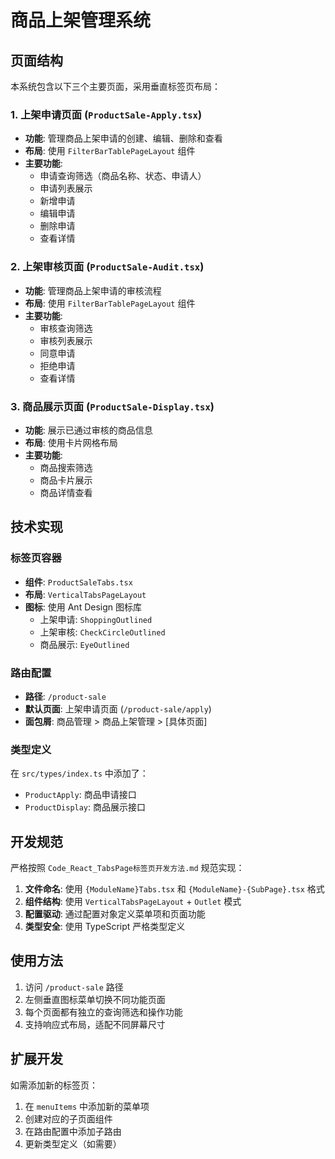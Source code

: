 # 商品上架管理系统

## 页面结构

本系统包含以下三个主要页面，采用垂直标签页布局：

### 1. 上架申请页面 (`ProductSale-Apply.tsx`)
- **功能**: 管理商品上架申请的创建、编辑、删除和查看
- **布局**: 使用 `FilterBarTablePageLayout` 组件
- **主要功能**:
  - 申请查询筛选（商品名称、状态、申请人）
  - 申请列表展示
  - 新增申请
  - 编辑申请
  - 删除申请
  - 查看详情

### 2. 上架审核页面 (`ProductSale-Audit.tsx`)
- **功能**: 管理商品上架申请的审核流程
- **布局**: 使用 `FilterBarTablePageLayout` 组件
- **主要功能**:
  - 审核查询筛选
  - 审核列表展示
  - 同意申请
  - 拒绝申请
  - 查看详情

### 3. 商品展示页面 (`ProductSale-Display.tsx`)
- **功能**: 展示已通过审核的商品信息
- **布局**: 使用卡片网格布局
- **主要功能**:
  - 商品搜索筛选
  - 商品卡片展示
  - 商品详情查看

## 技术实现

### 标签页容器
- **组件**: `ProductSaleTabs.tsx`
- **布局**: `VerticalTabsPageLayout`
- **图标**: 使用 Ant Design 图标库
  - 上架申请: `ShoppingOutlined`
  - 上架审核: `CheckCircleOutlined`
  - 商品展示: `EyeOutlined`

### 路由配置
- **路径**: `/product-sale`
- **默认页面**: 上架申请页面 (`/product-sale/apply`)
- **面包屑**: 商品管理 > 商品上架管理 > [具体页面]

### 类型定义
在 `src/types/index.ts` 中添加了：
- `ProductApply`: 商品申请接口
- `ProductDisplay`: 商品展示接口

## 开发规范

严格按照 `Code_React_TabsPage标签页开发方法.md` 规范实现：

1. **文件命名**: 使用 `{ModuleName}Tabs.tsx` 和 `{ModuleName}-{SubPage}.tsx` 格式
2. **组件结构**: 使用 `VerticalTabsPageLayout` + `Outlet` 模式
3. **配置驱动**: 通过配置对象定义菜单项和页面功能
4. **类型安全**: 使用 TypeScript 严格类型定义

## 使用方法

1. 访问 `/product-sale` 路径
2. 左侧垂直图标菜单切换不同功能页面
3. 每个页面都有独立的查询筛选和操作功能
4. 支持响应式布局，适配不同屏幕尺寸

## 扩展开发

如需添加新的标签页：
1. 在 `menuItems` 中添加新的菜单项
2. 创建对应的子页面组件
3. 在路由配置中添加子路由
4. 更新类型定义（如需要）
